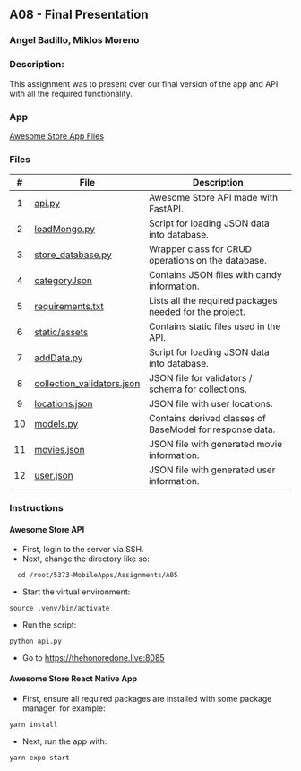 ## A08 - Final Presentation

### Angel Badillo, Miklos Moreno

### Description:

This assignment was to present over our final version of the app and API with all the required functionality.

### App
[Awesome Store App Files](https://github.com/It-Is-Legend27/4443-5373-A05/tree/main/src)

### Files

|   #   | File                                                       | Description                                              |
| :---: | ---------------------------------------------------------- | -------------------------------------------------------- |
|   1   | [api.py](./api.py)                                         | Awesome Store API made with FastAPI.                     |
|   2   | [loadMongo.py](./loadMongo.py)                             | Script for loading JSON data into database.              |
|   3   | [store_database.py](store_database.py)                     | Wrapper class for CRUD operations on the database.       |
|   4   | [categoryJson](./categoryJson)                             | Contains JSON files with candy information.              |
|   5   | [requirements.txt](./requirements.txt)                     | Lists all the required packages needed for the project.  |
|   6   | [static/assets](./static/assets)                           | Contains static files used in the API.                   |
|   7   | [addData.py](./addData.py)                                 | Script for loading JSON data into database.              |
|   8   | [collection_validators.json](./collection_validators.json) | JSON file for validators / schema for collections.       |
|   9   | [locations.json](./locations.json)                         | JSON file with user locations.                           |
|  10   | [models.py](./models.py)                                   | Contains derived classes of BaseModel for response data. |
|  11   | [movies.json](./movies.json)                               | JSON file with generated movie information.              |
|  12   | [user.json](./users.json)                                  | JSON file with generated user information.               |

### Instructions

#### Awesome Store API
- First, login to the server via SSH.
- Next, change the directory like so:

```
  cd /root/5373-MobileApps/Assignments/A05
```

- Start the virtual environment:

```
source .venv/bin/activate
```

- Run the script:

```
python api.py
```

- Go to https://thehonoredone.live:8085

#### Awesome Store React Native App
- First, ensure all required packages are installed with some package manager, for example:

```
yarn install
```

- Next, run the app with:
```
yarn expo start
```